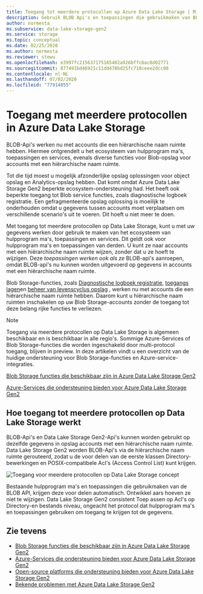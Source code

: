 ```yaml
---
title: Toegang tot meerdere protocollen op Azure Data Lake Storage | Microsoft Docs
description: Gebruik BLOB Api's en toepassingen die gebruikmaken van BLOB-Api's met Azure Data Lake Storage Gen2.
author: normesta
ms.subservice: data-lake-storage-gen2
ms.service: storage
ms.topic: conceptual
ms.date: 02/25/2020
ms.author: normesta
ms.reviewer: stewu
ms.openlocfilehash: e3997fc215637175165402a926bffc6ac8d02771
ms.sourcegitcommit: 877491bd46921c11dd478bd25fc718ceee2dcc08
ms.contentlocale: nl-NL
ms.lasthandoff: 07/02/2020
ms.locfileid: "77914855"
---
```

# <a name="multi-protocol-access-on-azure-data-lake-storage"></a>Toegang met meerdere protocollen in Azure Data Lake Storage

BLOB-Api's werken nu met accounts die een hiërarchische naam ruimte hebben. Hiermee ontgrendelt u het ecosysteem van hulpprogram ma's, toepassingen en services, evenals diverse functies voor Blob-opslag voor accounts met een hiërarchische naam ruimte.

Tot die tijd moest u mogelijk afzonderlijke opslag oplossingen voor object opslag en Analytics-opslag hebben. Dat komt omdat Azure Data Lake Storage Gen2 beperkte ecosystem-ondersteuning had. Het heeft ook beperkte toegang tot Blob service functies, zoals diagnostische logboek registratie. Een gefragmenteerde opslag oplossing is moeilijk te onderhouden omdat u gegevens tussen accounts moet verplaatsen om verschillende scenario's uit te voeren. Dit hoeft u niet meer te doen.

Met toegang tot meerdere protocollen op Data Lake Storage, kunt u met uw gegevens werken door gebruik te maken van het ecosysteem van hulpprogram ma's, toepassingen en services. Dit geldt ook voor hulpprogram ma's en toepassingen van derden. U kunt ze naar accounts met een hiërarchische naam ruimte wijzen, zonder dat u ze hoeft te wijzigen. Deze *toepassingen werken ook als ze* BLOB-api's aanroepen, omdat BLOB-api's nu kunnen worden uitgevoerd op gegevens in accounts met een hiërarchische naam ruimte.

Blob Storage-functies, zoals [Diagnostische logboek registratie](../common/storage-analytics-logging.md), [toegangs lagen](storage-blob-storage-tiers.md)en [beheer van levenscyclus opslag](storage-lifecycle-management-concepts.md) , werken nu met accounts die een hiërarchische naam ruimte hebben. Daarom kunt u hiërarchische naam ruimten inschakelen op uw Blob Storage-accounts zonder de toegang tot deze belang rijke functies te verliezen. 

> [!NOTE]
> Toegang via meerdere protocollen op Data Lake Storage is algemeen beschikbaar en is beschikbaar in alle regio's. Sommige Azure-Services of Blob Storage-functies die worden ingeschakeld door multi-protocol toegang, blijven in preview.  In deze artikelen vindt u een overzicht van de huidige ondersteuning voor Blob Storage-functies en Azure-service-integraties. 
>
> [Blob Storage functies die beschikbaar zijn in Azure Data Lake Storage Gen2](data-lake-storage-supported-blob-storage-features.md)
>
>[Azure-Services die ondersteuning bieden voor Azure Data Lake Storage Gen2](data-lake-storage-supported-azure-services.md)

## <a name="how-multi-protocol-access-on-data-lake-storage-works"></a>Hoe toegang tot meerdere protocollen op Data Lake Storage werkt

BLOB-Api's en Data Lake Storage Gen2-Api's kunnen worden gebruikt op dezelfde gegevens in opslag accounts met een hiërarchische naam ruimte. Data Lake Storage Gen2 worden BLOB-Api's via de hiërarchische naam ruimte gerouteerd, zodat u de voor delen van de eerste klassen Directory-bewerkingen en POSIX-compatibele Acl's (Access Control List) kunt krijgen. 

![Toegang voor meerdere protocollen op Data Lake Storage concept](./media/data-lake-storage-interop/interop-concept.png) 

Bestaande hulpprogram ma's en toepassingen die gebruikmaken van de BLOB API, krijgen deze voor delen automatisch. Ontwikkel aars hoeven ze niet te wijzigen. Data Lake Storage Gen2 consistent Toep assen op Acl's op Directory-en bestands niveau, ongeacht het protocol dat hulpprogram ma's en toepassingen gebruiken om toegang te krijgen tot de gegevens. 

## <a name="see-also"></a>Zie tevens

- [Blob Storage functies die beschikbaar zijn in Azure Data Lake Storage Gen2](data-lake-storage-supported-blob-storage-features.md)
- [Azure-Services die ondersteuning bieden voor Azure Data Lake Storage Gen2](data-lake-storage-supported-azure-services.md)
- [Open-source platforms die ondersteuning bieden voor Azure Data Lake Storage Gen2](data-lake-storage-supported-open-source-platforms.md)
- [Bekende problemen met Azure Data Lake Storage Gen2](data-lake-storage-known-issues.md)




